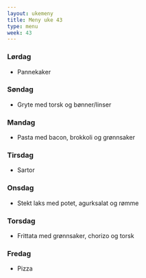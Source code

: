 ```yaml
---
layout: ukemeny
title: Meny uke 43
type: menu
week: 43
---
```


### Lørdag

- Pannekaker

### Søndag

- Gryte med torsk og bønner/linser

### Mandag

- Pasta med bacon, brokkoli og grønnsaker

### Tirsdag

- Sartor

### Onsdag

- Stekt laks med potet, agurksalat og rømme

### Torsdag

- Frittata med grønnsaker, chorizo og torsk

### Fredag

- Pizza

